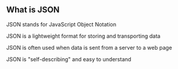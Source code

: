 ## What is JSON

JSON stands for JavaScript Object Notation

JSON is a lightweight format for storing and transporting data

JSON is often used when data is sent from a server to a web page

JSON is "self-describing" and easy to understand
